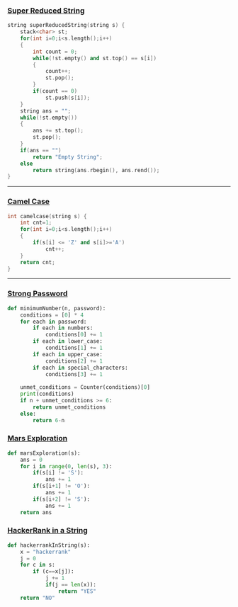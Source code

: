 ### [Super Reduced String](https://www.hackerrank.com/challenges/reduced-string/problem)

```cpp
string superReducedString(string s) {
    stack<char> st;
    for(int i=0;i<s.length();i++)
    {
        int count = 0;
        while(!st.empty() and st.top() == s[i])
        {
            count++;
            st.pop();
        }
        if(count == 0)
            st.push(s[i]);
    }
    string ans = "";
    while(!st.empty())
    {
        ans += st.top();
        st.pop();
    }
    if(ans == "")
        return "Empty String";
    else
        return string(ans.rbegin(), ans.rend());
}
```

---

### [Camel Case](https://www.hackerrank.com/challenges/camelcase)

```cpp
int camelcase(string s) {
    int cnt=1;
    for(int i=0;i<s.length();i++)
    {
        if(s[i] <= 'Z' and s[i]>='A')
            cnt++;
    }
    return cnt;
}
```

---

### [Strong Password](https://www.hackerrank.com/challenges/strong-password)

```python
def minimumNumber(n, password):
    conditions = [0] * 4
    for each in password:
        if each in numbers:
            conditions[0] += 1
        if each in lower_case:
            conditions[1] += 1
        if each in upper_case:
            conditions[2] += 1
        if each in special_characters:
            conditions[3] += 1
        
    unmet_conditions = Counter(conditions)[0]
    print(conditions)
    if n + unmet_conditions >= 6:
        return unmet_conditions
    else:
        return 6-n
```

### [Mars Exploration](https://www.hackerrank.com/challenges/mars-exploration/problem)


```python
def marsExploration(s):
    ans = 0
    for i in range(0, len(s), 3):
        if(s[i] != 'S'):
            ans += 1
        if(s[i+1] != 'O'):
            ans += 1
        if(s[i+2] != 'S'):
            ans += 1
    return ans
```

### [HackerRank in a String]()

```python
def hackerrankInString(s):
    x = "hackerrank"
    j = 0
    for c in s:
        if (c==x[j]):
            j += 1
            if(j == len(x)):
                return "YES"
    return "NO"
```

